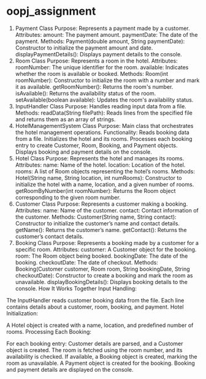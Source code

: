 # oopj_assignment
1. Payment Class
Purpose: Represents a payment made by a customer.
Attributes:
amount: The payment amount.
paymentDate: The date of the payment.
Methods:
Payment(double amount, String paymentDate): Constructor to initialize the payment amount and date.
displayPaymentDetails(): Displays payment details to the console.
2. Room Class
Purpose: Represents a room in the hotel.
Attributes:
roomNumber: The unique identifier for the room.
available: Indicates whether the room is available or booked.
Methods:
Room(int roomNumber): Constructor to initialize the room with a number and mark it as available.
getRoomNumber(): Returns the room's number.
isAvailable(): Returns the availability status of the room.
setAvailable(boolean available): Updates the room's availability status.
3. InputHandler Class
Purpose: Handles reading input data from a file.
Methods:
readData(String filePath): Reads lines from the specified file and returns them as an array of strings.
4. HotelManagementSystem Class
Purpose: Main class that orchestrates the hotel management operations.
Functionality:
Reads booking data from a file.
Initializes the hotel and its rooms.
Processes each booking entry to create Customer, Room, Booking, and Payment objects.
Displays booking and payment details on the console.
5. Hotel Class
Purpose: Represents the hotel and manages its rooms.
Attributes:
name: Name of the hotel.
location: Location of the hotel.
rooms: A list of Room objects representing the hotel’s rooms.
Methods:
Hotel(String name, String location, int numRooms): Constructor to initialize the hotel with a name, location, and a given number of rooms.
getRoomByNumber(int roomNumber): Returns the Room object corresponding to the given room number.
6. Customer Class
Purpose: Represents a customer making a booking.
Attributes:
name: Name of the customer.
contact: Contact information of the customer.
Methods:
Customer(String name, String contact): Constructor to initialize the customer’s name and contact details.
getName(): Returns the customer’s name.
getContact(): Returns the customer’s contact details.
7. Booking Class
Purpose: Represents a booking made by a customer for a specific room.
Attributes:
customer: A Customer object for the booking.
room: The Room object being booked.
bookingDate: The date of the booking.
checkoutDate: The date of checkout.
Methods:
Booking(Customer customer, Room room, String bookingDate, String checkoutDate): Constructor to create a booking and mark the room as unavailable.
displayBookingDetails(): Displays booking details to the console.
How It Works Together
Input Handling:

The InputHandler reads customer booking data from the file.
Each line contains details about a customer, room, booking, and payment.
Hotel Initialization:

A Hotel object is created with a name, location, and predefined number of rooms.
Processing Each Booking:

For each booking entry:
Customer details are parsed, and a Customer object is created.
The room is fetched using the room number, and its availability is checked.
If available, a Booking object is created, marking the room as unavailable.
A Payment object is created for the booking.
Booking and payment details are displayed on the console.

